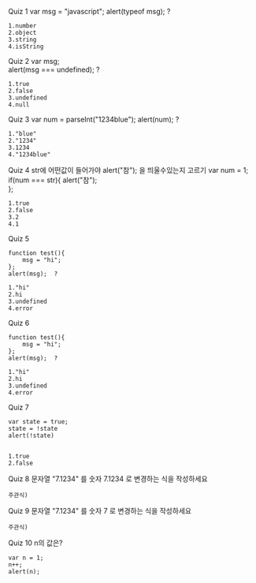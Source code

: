 Quiz 1
    var msg = "javascript";
    alert(typeof msg); ?

    1.number
    2.object
    3.string
    4.isString
    
    
Quiz 2 
    var msg;   
    alert(msg === undefined); ?


    1.true
    2.false
    3.undefined
    4.null
    
    
Quiz 3 
    var num = parseInt("1234blue"); 
    alert(num); ?
    
    1."blue"
    2."1234"
    3.1234
    4."1234blue"
    
    
Quiz 4 str에 어떤값이 들어가야 alert("참"); 을 띄울수있는지 고르기
    var num = 1;
    if(num === str){
        alert("참");     
    };
    
    1.true
    2.false
    3.2
    4.1
    
    
Quiz 5 

    function test(){
        msg = "hi";
    };
    alert(msg);  ?
    
    1."hi"
    2.hi
    3.undefined
    4.error
    
Quiz 6 

    function test(){
        msg = "hi";
    };
    alert(msg);  ?
    
    1."hi"
    2.hi
    3.undefined
    4.error    
    
    
Quiz 7 

    var state = true;
    state = !state
    alert(!state)
    
    
    1.true
    2.false
       

    
Quiz 8 문자열 "7.1234" 를  숫자  7.1234 로 변경하는 식을 작성하세요

    주관식)  
    
    
Quiz 9 문자열 "7.1234" 를  숫자  7 로 변경하는 식을 작성하세요

    주관식)    
    
Quiz 10  n의 값은?
 
    var n = 1;
    n++;  
    alert(n);  

    
    

